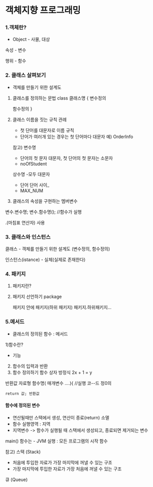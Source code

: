 # 객체지향 프로그래밍

### 1.객체란?
- Object - 사물, 대상

속성 - 변수

행위 - 함수


### 2. 클래스 살펴보기
  - 객체를 만들기 위한 설계도
  
 1) 클래스를 정의하는 문법
    class 클래스명 {
	변수정의

	함수정의
    }

 2) 클래스 이름을 짓는 규칙
    관례 
      - 첫 단어를 대문자로 이름 규칙
      - 단어가 여러개 있는 경우는 첫 단어마다 대문자
      예) OrderInfo


    참고) 변수명
       - 단어의 첫 문자 대문자, 첫 단어의 첫 문자는 소문자
       - noOfStudent

       상수명
       -모두 대문자
       - 단어 단어 사이_
       - MAX_NUM


 3) 클래스의 속성을 구현하는 멤버변수

 변수.변수명;
 변수.함수명(); //함수가 실행

 .(마침표 연산자) 사용

### 3. 클래스와 인스턴스
클래스 - 객체를 만들기 위한 설계도
           (변수정의, 함수정의)

인스턴스(istance) - 실체(실제로 존재한다)

### 4. 패키지
  1) 패키지란?
  2) 패키지 선언하기
     package

        패키지 안에 패키지(하위 패키지)
        패키지.하위패키지...

### 5.메서드
- 클래스의 정의된 함수 : 메서드

1)함수란?
- 기능

2) 합수의 입력과 반환
3) 함수 정의하기
함수 상자
방정식
2x + 1 = y

반환값 자료형 함수명( 매개변수 ....){
	//실행 코--드 정0의
	
	return 값; 반환값

#### 함수에 정의된 변수
- 연산될때만 스택에서 생성, 연산이 종료(return) 소멸
- 함수 실행영역 : 지역
- 지역변수 -> 함수가 실행될 때 스택에서 생성되고, 종료되면 제거되는 변수

main() 함수는 - JVM 실행 : 모든 프로그램의 시작 함수

참고)
스택 (Stack)
   - 처음에 투입한 자료가 가장 마지막에 꺼낼 수 있는 구조
   - 가장 마지막에 투입한 자료가 가장 처음에 꺼낼 수 있는 구조
 
큐 (Queue) 


































